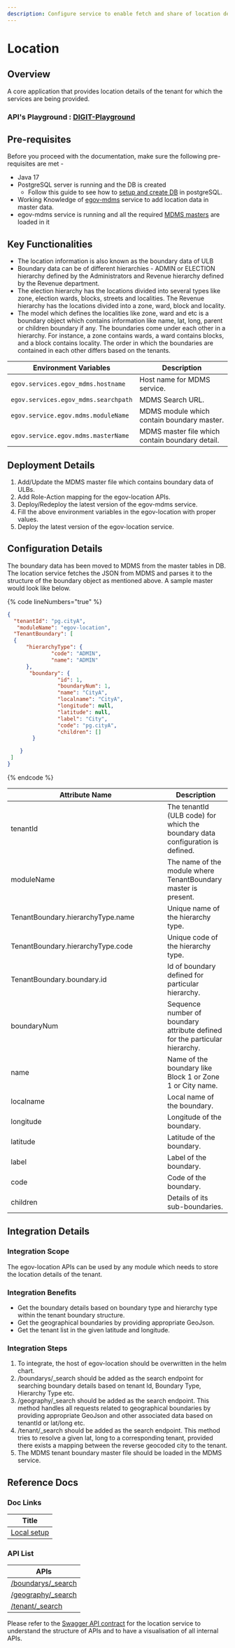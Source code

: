 ```yaml
---
description: Configure service to enable fetch and share of location details
---
```


# Location

## Overview <a href="#overview" id="overview"></a>

A core application that provides location details of the tenant for which the services are being provided.

### API's Playground : [DIGIT-Playground](https://digit-api.apidog.io/doc-507201)&#x20;

## Pre-requisites <a href="#pre-requisites" id="pre-requisites"></a>

Before you proceed with the documentation, make sure the following pre-requisites are met -

* Java 17
* PostgreSQL server is running and the DB is created
  * Follow this guide to see how to [setup and create DB](https://www.cherryservers.com/blog/how-to-install-and-setup-postgresql-server-on-ubuntu-20-04) in postgreSQL.
* Working Knowledge of [egov-mdms](mdms-v2-master-data-management-service/mdms-master-data-management-service/setting-up-master-data/mdms-overview.md) service to add location data in master data.
* egov-mdms service is running and all the required [MDMS masters](mdms-v2-master-data-management-service/mdms-master-data-management-service/setting-up-master-data/configuring-master-data.md) are loaded in it

## Key Functionalities <a href="#key-functionalities" id="key-functionalities"></a>

* The location information is also known as the boundary data of ULB
* Boundary data can be of different hierarchies - ADMIN or ELECTION hierarchy defined by the Administrators and Revenue hierarchy defined by the Revenue department.
* The election hierarchy has the locations divided into several types like zone, election wards, blocks, streets and localities. The Revenue hierarchy has the locations divided into a zone, ward, block and locality.
* The model which defines the localities like zone, ward and etc is a boundary object which contains information like name, lat, long, parent or children boundary if any. The boundaries come under each other in a hierarchy. For instance, a zone contains wards, a ward contains blocks, and a block contains locality. The order in which the boundaries are contained in each other differs based on the tenants.

| Environment Variables                | Description                                     |
| ------------------------------------ | ----------------------------------------------- |
| `egov.services.egov_mdms.hostname`   | Host name for MDMS service.                     |
| `egov.services.egov_mdms.searchpath` | MDMS Search URL.                                |
| `egov.service.egov.mdms.moduleName`  | MDMS module which contain boundary master.      |
| `egov.service.egov.mdms.masterName`  | MDMS master file which contain boundary detail. |

## Deployment Details

1. Add/Update the MDMS master file which contains boundary data of ULBs.
2. Add Role-Action mapping for the egov-location APIs.
3. Deploy/Redeploy the latest version of the egov-mdms service.
4. Fill the above environment variables in the egov-location with proper values.
5. Deploy the latest version of the egov-location service.

## Configuration Details <a href="#configuration-details" id="configuration-details"></a>

The boundary data has been moved to MDMS from the master tables in DB. The location service fetches the JSON from MDMS and parses it to the structure of the boundary object as mentioned above. A sample master would look like below.

{% code lineNumbers="true" %}
```json
{
  "tenantId": "pg.cityA",
   "moduleName": "egov-location",
  "TenantBoundary": [
  {
      "hierarchyType": {
              "code": "ADMIN",
              "name": "ADMIN"
      },
       "boundary": {
                "id": 1,
                "boundaryNum": 1,
                "name": "CityA",
                "localname": "CityA",
                "longitude": null,
                "latitude": null,
                "label": "City",
                "code": "pg.cityA",
                "children": []
        }

    }
 ]
}
```
{% endcode %}

<table><thead><tr><th width="342">Attribute Name</th><th>Description</th></tr></thead><tbody><tr><td>tenantId</td><td>The tenantId (ULB code) for which the boundary data configuration is defined.</td></tr><tr><td>moduleName</td><td>The name of the module where TenantBoundary master is present.</td></tr><tr><td>TenantBoundary.hierarchyType.name</td><td>Unique name of the hierarchy type.</td></tr><tr><td>TenantBoundary.hierarchyType.code</td><td>Unique code of the hierarchy type.</td></tr><tr><td>TenantBoundary.boundary.id</td><td>Id of boundary defined for particular hierarchy.</td></tr><tr><td>boundaryNum</td><td>Sequence number of boundary attribute defined for the particular hierarchy.</td></tr><tr><td>name</td><td>Name of the boundary like Block 1 or Zone 1 or City name.</td></tr><tr><td>localname</td><td>Local name of the boundary.</td></tr><tr><td>longitude</td><td>Longitude of the boundary.</td></tr><tr><td>latitude</td><td>Latitude of the boundary.</td></tr><tr><td>label</td><td>Label of the boundary.</td></tr><tr><td>code</td><td>Code of the boundary.</td></tr><tr><td>children</td><td>Details of its sub-boundaries.</td></tr></tbody></table>

## Integration Details <a href="#integration" id="integration"></a>

### Integration Scope <a href="#integration-scope" id="integration-scope"></a>

The egov-location APIs can be used by any module which needs to store the location details of the tenant.

### Integration Benefits <a href="#integration-benefits" id="integration-benefits"></a>

* Get the boundary details based on boundary type and hierarchy type within the tenant boundary structure.
* Get the geographical boundaries by providing appropriate GeoJson.
* Get the tenant list in the given latitude and longitude.

### Integration Steps <a href="#steps-to-integration" id="steps-to-integration"></a>

1. To integrate, the host of egov-location should be overwritten in the helm chart.
2. /boundarys/\_search should be added as the search endpoint for searching boundary details based on tenant Id, Boundary Type, Hierarchy Type etc.
3. /geography/\_search should be added as the search endpoint. This method handles all requests related to geographical boundaries by providing appropriate GeoJson and other associated data based on tenantId or lat/long etc.
4. /tenant/\_search should be added as the search endpoint. This method tries to resolve a given lat, long to a corresponding tenant, provided there exists a mapping between the reverse geocoded city to the tenant.
5. The MDMS tenant boundary master file should be loaded in the MDMS service.

## Reference Docs <a href="#reference-docs" id="reference-docs"></a>

### Doc Links

| Title                                                                                                                                  |
| -------------------------------------------------------------------------------------------------------------------------------------- |
| [Local setup](https://github.com/egovernments/core-services/blob/669c94194911ada92b6cb3c87e5fad7a7478cc6a/egov-location/LOCALSETUP.md) |

### API List

| APIs                                                           |
| -------------------------------------------------------------- |
| [/boundarys/\_search](https://digit-api.apidog.io/api-6903255) |
| [/geography/\_search](https://digit-api.apidog.io/api-6829077) |
| [/tenant/\_search](https://digit-api.apidog.io/api-6829078)    |

Please refer to the [Swagger API contract](https://github.com/egovernments/DIGIT-Specs/blob/grouped-service-contracts/Common%20Services/location.yaml) for the location service to understand the structure of APIs and to have a visualisation of all internal APIs.

